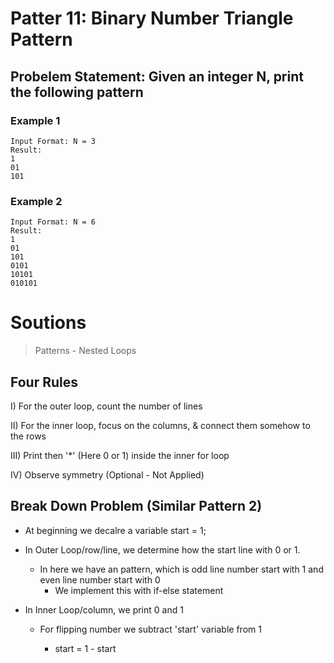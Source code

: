 # Patter 11: Binary Number Triangle Pattern

## Probelem Statement: Given an integer N, print the following pattern

### Example 1

```
Input Format: N = 3
Result:
1
01
101
```

### Example 2

```
Input Format: N = 6
Result:
1
01
101
0101
10101
010101
```

# Soutions

> Patterns - Nested Loops

## Four Rules

I) For the outer loop, count the number of lines

II) For the inner loop, focus on the columns, & connect them somehow to the rows

III) Print then '\*' (Here 0 or 1) inside the inner for loop

IV) Observe symmetry (Optional - Not Applied)

## Break Down Problem (Similar Pattern 2)

- At beginning we decalre a variable start = 1;

- In Outer Loop/row/line, we determine how the start line with 0 or 1.

  - In here we have an pattern, which is odd line number start with 1 and even line number start with 0
    - We implement this with if-else statement

- In Inner Loop/column, we print 0 and 1

  - For flipping number we subtract 'start' variable from 1

    - start = 1 - start

